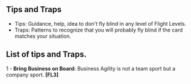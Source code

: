 ## Tips and Traps

* Tips: Guidance, help, idea to don't fly blind in any level of Flight Levels.
* Traps: Patterns to recognize that you will probably fly blind if the card matches your situation.

## List of tips and Traps.

1 - **Bring Business on Board:**  Business Agility is not a team sport but a company sport. **[FL3]**
